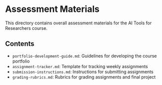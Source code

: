 # Assessment Materials

This directory contains overall assessment materials for the AI Tools for Researchers course.

## Contents

- `portfolio-development-guide.md`: Guidelines for developing the course portfolio
- `assignment-tracker.md`: Template for tracking weekly assignments
- `submission-instructions.md`: Instructions for submitting assignments
- `grading-rubrics.md`: Rubrics for grading assignments and final project